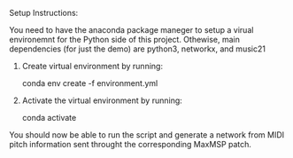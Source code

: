 Setup Instructions:

You need to have the anaconda package maneger to setup a virual environemnt for the Python side of this project. Othewise, main dependencies (for just the demo) are python3, networkx, and music21

1. Create virtual environment by running:

	conda env create -f environment.yml


2. Activate the virtual environment by running:

	conda activate 

You should now be able to run the script and generate a network from MIDI pitch information sent throught the corresponding MaxMSP patch. 


